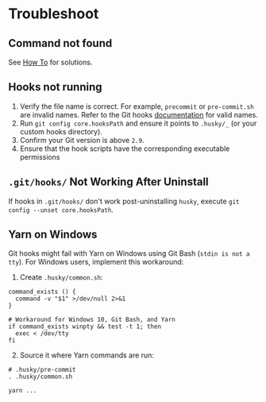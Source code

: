 # Troubleshoot

## Command not found

See [How To](how-to) for solutions.

## Hooks not running

1. Verify the file name is correct. For example, `precommit` or `pre-commit.sh` are invalid names. Refer to the Git hooks [documentation](https://git-scm.com/docs/githooks) for valid names.
2. Run `git config core.hooksPath` and ensure it points to `.husky/_` (or your custom hooks directory).
3. Confirm your Git version is above `2.9`.
4. Ensure that the hook scripts have the corresponding executable permissions

## `.git/hooks/` Not Working After Uninstall

If hooks in `.git/hooks/` don't work post-uninstalling `husky`, execute `git config --unset core.hooksPath`.

## Yarn on Windows

Git hooks might fail with Yarn on Windows using Git Bash (`stdin is not a tty`). For Windows users, implement this workaround:

1. Create `.husky/common.sh`:

```shell
command_exists () {
  command -v "$1" >/dev/null 2>&1
}

# Workaround for Windows 10, Git Bash, and Yarn
if command_exists winpty && test -t 1; then
  exec < /dev/tty
fi
```

2. Source it where Yarn commands are run:

```shell
# .husky/pre-commit
. .husky/common.sh

yarn ...
```
